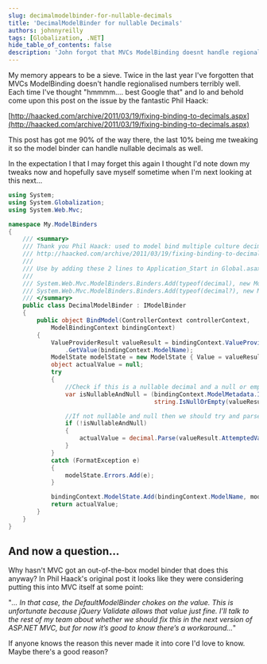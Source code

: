 ```yaml
---
slug: decimalmodelbinder-for-nullable-decimals
title: 'DecimalModelBinder for nullable Decimals'
authors: johnnyreilly
tags: [Globalization, .NET]
hide_table_of_contents: false
description: 'John forgot that MVCs ModelBinding doesnt handle regionalised numbers well. Provides solution found on Phil Haacks post.'
---
```


My memory appears to be a sieve. Twice in the last year I've forgotten that MVCs ModelBinding doesn't handle regionalised numbers terribly well. Each time I've thought "hmmmm.... best Google that" and lo and behold come upon this post on the issue by the fantastic Phil Haack:

<!--truncate-->

[http://haacked.com/archive/2011/03/19/fixing-binding-to-decimals.aspx](http://haacked.com/archive/2011/03/19/fixing-binding-to-decimals.aspx)

This post has got me 90% of the way there, the last 10% being me tweaking it so the model binder can handle nullable decimals as well.

In the expectation I that I may forget this again I thought I'd note down my tweaks now and hopefully save myself sometime when I'm next looking at this next...

```cs
using System;
using System.Globalization;
using System.Web.Mvc;

namespace My.ModelBinders
{
    /// <summary>
    /// Thank you Phil Haack: used to model bind multiple culture decimals
    /// http://haacked.com/archive/2011/03/19/fixing-binding-to-decimals.aspx
    ///
    /// Use by adding these 2 lines to Application_Start in Global.asax.cs:
    ///
    /// System.Web.Mvc.ModelBinders.Binders.Add(typeof(decimal), new ModelBinders.DecimalModelBinder());
    /// System.Web.Mvc.ModelBinders.Binders.Add(typeof(decimal?), new ModelBinders.DecimalModelBinder());
    /// </summary>
    public class DecimalModelBinder : IModelBinder
    {
        public object BindModel(ControllerContext controllerContext,
            ModelBindingContext bindingContext)
        {
            ValueProviderResult valueResult = bindingContext.ValueProvider
                .GetValue(bindingContext.ModelName);
            ModelState modelState = new ModelState { Value = valueResult };
            object actualValue = null;
            try
            {
                //Check if this is a nullable decimal and a null or empty string has been passed
                var isNullableAndNull = (bindingContext.ModelMetadata.IsNullableValueType &&
                                         string.IsNullOrEmpty(valueResult.AttemptedValue));

                //If not nullable and null then we should try and parse the decimal
                if (!isNullableAndNull)
                {
                    actualValue = decimal.Parse(valueResult.AttemptedValue, NumberStyles.Any, CultureInfo.CurrentCulture);
                }
            }
            catch (FormatException e)
            {
                modelState.Errors.Add(e);
            }

            bindingContext.ModelState.Add(bindingContext.ModelName, modelState);
            return actualValue;
        }
    }
}
```

## And now a question...

Why hasn't MVC got an out-of-the-box model binder that does this anyway? In Phil Haack's original post it looks like they were considering putting this into MVC itself at some point:

"_... In that case, the DefaultModelBinder chokes on the value. This is unfortunate because jQuery Validate allows that value just fine. I’ll talk to the rest of my team about whether we should fix this in the next version of ASP.NET MVC, but for now it’s good to know there’s a workaround..._"

If anyone knows the reason this never made it into core I'd love to know. Maybe there's a good reason?
